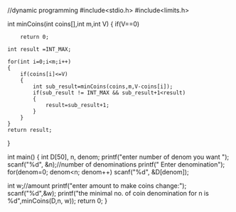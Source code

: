 //dynamic programming
#include<stdio.h>
#include<limits.h>

int minCoins(int coins[],int m,int V)
{
    if(V==0)
    
        return 0;
    
    int result =INT_MAX;
    
    for(int i=0;i<m;i++)
    {
        if(coins[i]<=V)
        {
            int sub_result=minCoins(coins,m,V-coins[i]);
            if(sub_result != INT_MAX && sub_result+1<result)
            {
                result=sub_result+1;
            }
        }
    }
    return result;

}


int main()
{
    int D[50], n, denom;
    printf("enter number of denom you want ");
    scanf("%d", &n);//number of denominations
    printf(" Enter denomination");
    for(denom=0; denom<n; denom++)
        scanf("%d", &D[denom]);
   
   int w;//amount
        printf("enter amount to make coins change:");
        scanf("%d",&w);
    printf("the minimal no. of coin denomination for n is %d",minCoins(D,n, w));
    return 0;
}
